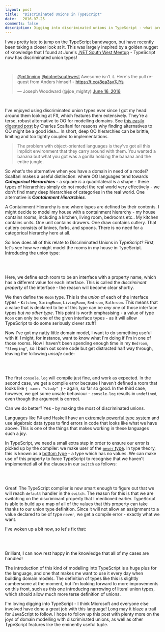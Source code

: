 ```yaml
---
layout: post
title:  "Discriminated Unions in TypeScript"
date:   2016-07-25
comments: false
description: Digging into discriminated unions in TypeScript - what are they? Why are they useful? And how can they help us write safer code?
---
```


I was pretty late to jump on the TypeScript bandwagon, but have recently been taking a closer look at it. This was largely inspired by a golden nugget of knowledge that I found at June's [.NET South West Meetup](http://www.meetup.com/dotnetsouthwest/) - TypeScript now has discriminated union types!

<br/>
<blockquote class="twitter-tweet" data-lang="en"><p lang="en" dir="ltr"><a href="https://twitter.com/mttinning">@mttinning</a> <a href="https://twitter.com/dotnetsouthwest">@dotnetsouthwest</a> Awesome isn&#39;t it. Here&#39;s the pull request from Anders himself - <a href="https://t.co/8ea3sv7JYs">https://t.co/8ea3sv7JYs</a></p>&mdash; Joseph Woodward (@joe_mighty) <a href="https://twitter.com/joe_mighty/status/743574655601082368">June 16, 2016</a></blockquote>
<script async src="//platform.twitter.com/widgets.js" charset="utf-8">
</script>
<br/>

I've enjoyed using discriminated union types ever since I got my head around them looking at F#, which features them extensively. They're a terse, robust alternative to OO for modelling domains. See [this easily digested post](https://medium.com/@cscalfani/goodbye-object-oriented-programming-a59cda4c0e53#.9jhnv6kxu) by Charles Scalfani for reasons why finding alternatives to OO might be a good idea... In short, deep OO hierarchies can be brittle, limiting and too tightly coupled to implementations.

> The problem with object-oriented languages is they’ve got all this implicit environment that they carry around with them. You wanted a banana but what you got was a gorilla holding the banana and the entire jungle.

So what's the alternative when you have a domain in need of a model? Scalfani makes a useful distinction: where OO languages tend towards **_Categorical Hierarchies_** - a square _is_ a quadrilateral _is_ a shape - these types of hierarchies simply do not model the real world very effectively - we don't find many deep hierarchies of categories in the real world. One alternative is **_Containment Hierarchies_**.

A Containment Hierarchy is one where types are defined by their contents. I might decide to model my house with a containment hierarchy - my house contains rooms, including a kitchen, living room, bedrooms etc.. My kitchen contains units. One unit contains drawers. One draw contains cutlery. That cutlery consists of knives, forks, and spoons. There is no need for a categorical hierarchy here at all.

So how does all of this relate to Discriminated Unions in TypeScript? First, let's see how we might model the rooms in my house in TypeScript. Introducing the union type:

<br/>
<script src="https://gist.github.com/mtinning/bc99692b1b098be3a699ea29f151116a.js">
</script>
<br/>

Here, we define each room to be an interface with a property name, which has a different value for each interface. This is called the _discriminant property_ of the interface - the reason will become clear shortly.

We then define the `Room` type. This is the _union_ of each of the interface types - `Kitchen`, `DiningRoom`, `LivingRoom`, `Bedroom`, `Bathroom`. This means that a value that is declared to be of this type can be _any one_ of those interface types _but no other type_. This point is worth emphasising - a value of type `Room` can only be one of the given interface types - as it will allow TypeScript to do some seriously clever stuff!

Now I've got my natty little domain model, I want to do something useful with it! I might, for instance, want to know what I'm doing if I'm in one of those rooms. Now I haven't been spending enough time in my `Bedroom`, `"Sleeping"`, so I bash out some code but get distracted half way through, leaving the following _unsafe_ code:

<br/>
<script src="https://gist.github.com/mtinning/edf90d922f29d778441ba12291cf4f1a.js">
</script>
<br/>

The first `console.log` will compile just fine, and work as expected. In the second case, we get a compile error because I haven't defined a room that looks like `{ name: "study" }` - again, so far so good. In the third case, however, we get some unsafe behaviour - `console.log` results in `undefined`, even though the argument is correct.

Can we do better? Yes - by making the most of discriminated unions.

Languages like F# and Haskell have an [extremely powerful type system](http://programmers.stackexchange.com/questions/279316/what-exactly-makes-the-haskell-type-system-so-revered-vs-say-java) and use algebraic data types to find errors in code that looks like what we have above. This is one of the things that makes working in these languages such a joy.

In TypeScript, we need a small extra step in order to ensure our error is picked up by the compiler: we make user of the [`never` type](https://github.com/Microsoft/TypeScript/issues/3076). In type theory, this is known as a [bottom type](https://en.wikipedia.org/wiki/Bottom_type) - a type which has no values. We can make use of this property to force TypeScript to recognise that we haven't implemented all of the clauses in our `switch` as follows:

<br/>
<script src="https://gist.github.com/mtinning/dd7cc1e4ae183ca6deffdc0ae4e7f090.js">
</script>
<br/>

Great! The TypeScript compiler is now smart enough to figure out that we will reach `default` handler in the `switch`. The reason for this is that we are switching on the discriminant property that I mentioned earlier. TypeScript is able to build up a map of all of the values that this property can take thanks to our union type definition. Since it will not allow an assignment to a value declared to be of type `never`, we get a compile error - exactly what we want.

I've woken up a bit now, so let's fix that:

<br/>
<script src="https://gist.github.com/mtinning/3ec7440c72e4ca53db16ee8dad033bf3.js">
</script>
<br/>

Brilliant, I can now rest happy in the knowledge that all of my cases are handled!

The introduction of this kind of modelling into TypeScript is a huge plus for the language, and one that makes me want to use it every day when building domain models. The definition of types like this is slightly cumbersome at the moment, but I'm looking forward to more improvements on this front, such as [this one](https://github.com/Microsoft/TypeScript/pull/9407)  introducing narrowing of literal union types, which should allow much more terse definition of unions.

I'm loving digging into TypeScript - I think Microsoft and everyone else involved have done a great job with this language! Long may it blaze a trail for JavaScript to follow. I hope to follow up this post with plenty more on the joys of domain modelling with discriminated unions, as well as other TypeScript features like the eminently useful tuple.
